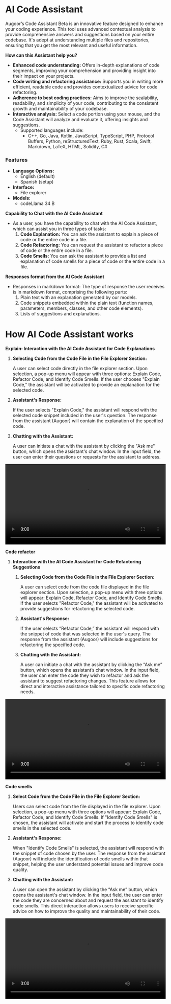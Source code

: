 # AI Code Assistant

Augoor’s Code Assistant Beta is an innovative feature designed to enhance your coding experience. This tool uses advanced contextual analysis to provide comprehensive answers and suggestions based on your entire codebase. It's adept at understanding multiple files and repositories, ensuring that you get the most relevant and useful information.

**How can this Assistant help you?**

- **Enhanced code understanding:** Offers in-depth explanations of code segments, improving your comprehension and providing insight into their impact on your projects.
- **Code writing and refactoring assistance:** Supports you in writing more efficient, readable code and provides contextualized advice for code refactoring.
- **Adherence to best coding practices:** Aims to improve the scalability, readability, and simplicity of your code, contributing to the consistent growth and maintainability of your codebase.
- **Interactive analysis:** Select a code portion using your mouse, and the Code Assistant will analyze and evaluate it, offering insights and suggestions.
  - Supported languages include:
    - C++, Go, Java, Kotlin, JavaScript, TypeScript, PHP, Protocol Buffers, Python, reStructuredText, Ruby, Rust, Scala, Swift, Markdown, LaTeX, HTML, Solidity, C#

### Features


- **Language Options:**
    - English (default)
    - Spanish (setup)
- **Interface:**
    - File explorer
- **Models:**
    - codeLlama 34 B

**Capability to Chat with the AI Code Assistant**

- As a user, you have the capability to chat with the AI Code Assistant, which can assist you in three types of tasks:
    1. **Code Explanation:** You can ask the assistant to explain a piece of code or the entire code in a file.
    2. **Code Refactoring:** You can request the assistant to refactor a piece of code or the entire code in a file.
    3. **Code Smells:** You can ask the assistant to provide a list and explanation of code smells for a piece of code or the entire code in a file.

**Responses format from the AI Code Assistant**

- Responses in markdown format: The type of response the user receives is in markdown format, comprising the following parts:
    1. Plain text with an explanation generated by our models.
    2. Code snippets embedded within the plain text (function names, parameters, members, classes, and other code elements).
    3. Lists of suggestions and explanations.

# How AI Code Assistant works

**Explain: Interaction with the AI Code Assistant for Code Explanations**

1. **Selecting Code from the Code File in the File Explorer Section:**

    A user can select code directly in the file explorer section. Upon selection, a pop-up menu will appear with three options: Explain Code, Refactor Code, and Identify Code Smells. If the user chooses "Explain Code," the assistant will be activated to provide an explanation for the selected code.

2. **Assistant's Response:**

    If the user selects "Explain Code," the assistant will respond with the selected code snippet included in the user's question. The response from the assistant (Augoor) will contain the explanation of the specified code.

3. **Chatting with the Assistant:**

    A user can initiate a chat with the assistant by clicking the "Ask me" button, which opens the assistant's chat window. In the input field, the user can enter their questions or requests for the assistant to address.

<video src="../imgs/code_assistant/explain.mp4" width="100%" controls preload></video>


**Code refactor**

1. **Interaction with the AI Code Assistant for Code Refactoring Suggestions**
    1. **Selecting Code from the Code File in the File Explorer Section:**
        
        A user can select code from the code file displayed in the file explorer section. Upon selection, a pop-up menu with three options will appear: Explain Code, Refactor Code, and Identify Code Smells. If the user selects "Refactor Code," the assistant will be activated to provide suggestions for refactoring the selected code.
        
    2. **Assistant's Response:**
        
        If the user selects “Refactor Code,” the assistant will respond with the snippet of code that was selected in the user's query. The response from the assistant (Augoor) will include suggestions for refactoring the specified code.
        
    3. **Chatting with the Assistant:**
        
        A user can initiate a chat with the assistant by clicking the “Ask me” button, which opens the assistant’s chat window. In the input field, the user can enter the code they wish to refactor and ask the assistant to suggest refactoring changes. This feature allows for direct and interactive assistance tailored to specific code refactoring needs.

<video src="../imgs/code_assistant/refactor.mp4" width="100%" controls preload></video>

**Code smells**

1. **Select Code from the Code File in the File Explorer Section:**
    
    Users can select code from the file displayed in the file explorer. Upon selection, a pop-up menu with three options will appear: Explain Code, Refactor Code, and Identify Code Smells. If "Identify Code Smells" is chosen, the assistant will activate and start the process to identify code smells in the selected code.
    
2. **Assistant's Response:** 
    
    When "Identify Code Smells" is selected, the assistant will respond with the snippet of code chosen by the user. The response from the assistant (Augoor) will include the identification of code smells within that snippet, helping the user understand potential issues and improve code quality.
    
3. **Chatting with the Assistant:**
    
    A user can open the assistant by clicking the “Ask me” button, which opens the assistant's chat window. In the input field, the user can enter the code they are concerned about and request the assistant to identify code smells. This direct interaction allows users to receive specific advice on how to improve the quality and maintainability of their code.

<video src="../imgs/code_assistant/code_smells.mp4" width="100%" controls preload></video>





